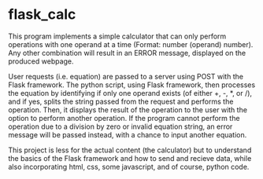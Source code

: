 # flask_calc
This program implements a simple calculator that can only perform operations with one operand at a time (Format: number (operand) number). Any other combination will result in an ERROR message, displayed on the produced webpage.

User requests (i.e. equation) are passed to a server using POST with the Flask framework. The python script, using Flask framework, then processes the equation by identifying if only one operand exists (of either +, -, *, or /), and if yes, splits the string passed from the request and performs the operation. Then, it displays the result of the operation to the user with the option to perform another operation. If the program cannot perform the operation due to a division by zero or invalid equation string, an error message will be passed instead, with a chance to input another equation.

This project is less for the actual content (the calculator) but to understand the basics of the Flask framework and how to send and recieve data, while also incorporating html, css, some javascript, and of course, python code.
